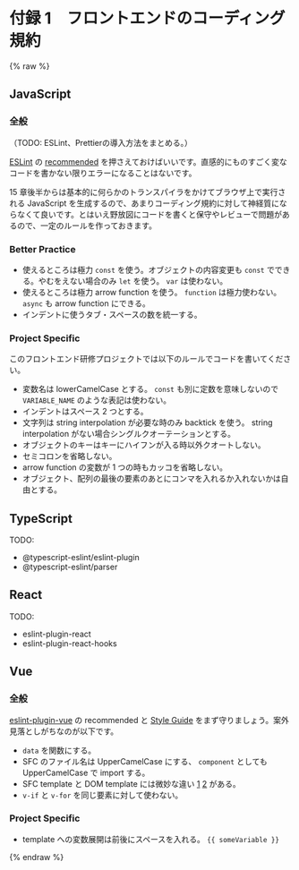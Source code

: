 # 付録 1　フロントエンドのコーディング規約

{% raw %}

## JavaScript

### 全般

（TODO: ESLint、Prettierの導入方法をまとめる。）

[ESLint](https://eslint.org) の [recommended](https://eslint.org/docs/rules/) を押さえておけばいいです。直感的にものすごく変なコードを書かない限りエラーになることはないです。

15 章後半からは基本的に何らかのトランスパイラをかけてブラウザ上で実行される JavaScript を生成するので、あまりコーディング規約に対して神経質にならなくて良いです。とはいえ野放図にコードを書くと保守やレビューで問題があるので、一定のルールを作っておきます。

### Better Practice

* 使えるところは極力 `const` を使う。オブジェクトの内容変更も `const` でできる。やむをえない場合のみ `let` を使う。 `var` は使わない。
* 使えるところは極力 arrow function を使う。 `function` は極力使わない。 `async` も arrow function にできる。
* インデントに使うタブ・スペースの数を統一する。

### Project Specific

このフロントエンド研修プロジェクトでは以下のルールでコードを書いてください。

* 変数名は lowerCamelCase とする。 `const` も別に定数を意味しないので `VARIABLE_NAME` のような表記は使わない。
* インデントはスペース 2 つとする。
* 文字列は string interpolation が必要な時のみ backtick を使う。 string interpolation がない場合シングルクオーテーションとする。
* オブジェクトのキーはキーにハイフンが入る時以外クオートしない。
* セミコロンを省略しない。
* arrow function の変数が 1 つの時もカッコを省略しない。
* オブジェクト、配列の最後の要素のあとにコンマを入れるか入れないかは自由とする。

## TypeScript

TODO:
  * @typescript-eslint/eslint-plugin
  * @typescript-eslint/parser

## React

TODO:
  * eslint-plugin-react
  * eslint-plugin-react-hooks

## Vue

### 全般

[eslint-plugin-vue](https://eslint.vuejs.org) の recommended と [Style Guide](https://vuejs.org/v2/style-guide) をまず守りましょう。案外見落としがちなのが以下です。

* `data` を関数にする。
* SFC のファイル名は UpperCamelCase にする、 `component` としても UpperCamelCase で import する。
* SFC template と DOM template には微妙な違い [1](https://vuejs.org/v2/style-guide/#Component-name-casing-in-templates-strongly-recommended) [2](https://vuejs.org/v2/style-guide/#Self-closing-components-strongly-recommended) がある。
* `v-if` と `v-for` を同じ要素に対して使わない。

### Project Specific

* template への変数展開は前後にスペースを入れる。 `{{ someVariable }}`

{% endraw %}
